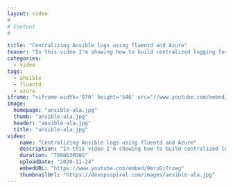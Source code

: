 ```yaml
---
layout: video
#
# Content
#

title: "Centralizing Ansible logs using fluentd and Azure"
teaser: "In this video I'm showing how to build centralized logging for ansible playbooks using fluentd and Azure Log Analytics."
categories:
  - video
tags:
  - ansible
  - fluentd
  - azure
iframe: "<iframe width='970' height='546' src='//www.youtube.com/embed/9mruGiTrzeg' frameborder='0' allowfullscreen></iframe>"
image:
  homepage: "ansible-ala.jpg"
  thumb: "ansible-ala.jpg"
  header: "ansible-ala.jpg"
  title: "ansible-ala.jpg"
video:
    name: "Centralizing Ansible logs using fluentd and Azure"
    description: "In this video I'm showing how to build centralized logging for ansible playbooks using fluentd and Azure Log Analytics."
    duration: "T00H13M30S"
    uploadDate: "2020-11-24"
    embedURL: "https://www.youtube.com/embed/9mruGiTrzeg"
    thumbnailUrl: "https://devopsspiral.com/images/ansible-ala.jpg"
---
```

